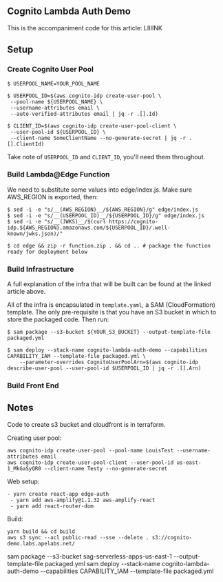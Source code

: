 ## Cognito Lambda Auth Demo

This is the accompaniment code for this article: LIIIINK

## Setup

### Create Cognito User Pool

```
$ USERPOOL_NAME=YOUR_POOL_NAME

$ USERPOOL_ID=$(aws cognito-idp create-user-pool \
 --pool-name ${USERPOOL_NAME} \
 --username-attributes email \
 --auto-verified-attributes email | jq -r .[].Id)

$ CLIENT_ID=$(aws cognito-idp create-user-pool-client \
 --user-pool-id ${USERPOOL_ID} \
 --client-name SomeClientName --no-generate-secret | jq -r .[].ClientId)
```

Take note of `USERPOOL_ID` and `CLIENT_ID`, you'll need them throughout.

### Build Lambda@Edge Function

We need to substitute some values into edge/index.js. Make sure AWS_REGION is exported, then:

```
$ sed -i -e "s/__(AWS_REGION)__/${AWS_REGION}/g" edge/index.js
$ sed -i -e "s/__(USERPOOL_ID)__/${USERPOOL_ID}/g" edge/index.js
$ sed -i -e "s/__(JWKS)__/$(curl https://cognito-idp.${AWS_REGION}.amazonaws.com/${USERPOOL_ID}/.well-known/jwks.json)/"

$ cd edge && zip -r function.zip . && cd .. # package the function ready for deployment below
```

### Build Infrastructure

A full explanation of the infra that will be built can be found at the linked article above.

All of the infra is encapsulated in `template.yaml`, a SAM (CloudFormation) template. The only pre-requisite is that you
have an S3 bucket in which to store the packaged code. Then run:

```
$ sam package --s3-bucket ${YOUR_S3_BUCKET} --output-template-file packaged.yml

$ sam deploy --stack-name cognito-lambda-auth-demo --capabilities CAPABILITY_IAM --template-file packaged.yml \
    --parameter-overrides CognitoUserPoolArn=$(aws cognito-idp describe-user-pool --user-pool-id $USERPOOL_ID | jq -r .[].Arn)
```

### Build Front End













## Notes

Code to create s3 bucket and cloudfront is in terraform.

Creating user pool:

```
aws cognito-idp create-user-pool --pool-name LouisTest --username-attributes email
aws cognito-idp create-user-pool-client --user-pool-id us-east-1_MkGaSyQR0 --client-name Testy --no-generate-secret
```

Web setup:

```
- yarn create react-app edge-auth
 - yarn add aws-amplify@1.1.32 aws-amplify-react
 - yarn add react-router-dom
```


Build:

```
yarn build && cd build
aws s3 sync --acl public-read --sse --delete . s3://cognito-demo.labs.apelabs.net/
```

sam package --s3-bucket sag-serverless-apps-us-east-1 --output-template-file packaged.yml
sam deploy --stack-name cognito-lambda-auth-demo --capabilities CAPABILITY_IAM --template-file packaged.yml

